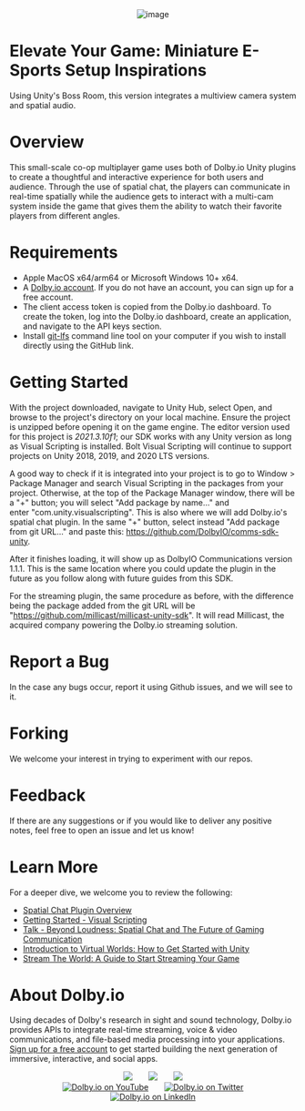 <!--
[![Build Package](https://github.com/dolbyio-samples/template-repo/actions/workflows/build-package.yml/badge.svg)](https://github.com/dolbyio-samples/template-repo/actions/workflows/build-package.yml)
[![Publish Package](https://github.com/dolbyio-samples/template-repo/actions/workflows/publish-package.yml/badge.svg)](https://github.com/dolbyio-samples/template-repo/actions/workflows/publish-package.yml)
[![npm](https://img.shields.io/npm/v/dolbyio-samples/template-repo)](https://www.npmjs.com/package/dolbyio-samples/template-repo)
[![License](https://img.shields.io/github/license/dolbyio-samples/template-repo)](LICENSE)

Adding shields would also be amazing -->

<div align="center">
    <img src="https://github.com/dolbyio-samples/multiview-and-spatial-game/assets/112442274/616ad1f0-1e19-4ae9-a963-1c0681c7671c" alt="image">
</div>

# Elevate Your Game: Miniature E-Sports Setup Inspirations
Using Unity's Boss Room, this version integrates a multiview camera system and spatial audio. 

# Overview
This small-scale co-op multiplayer game uses both of Dolby.io Unity plugins to create a thoughtful and interactive experience for both users and audience. Through the use of spatial chat, the players can communicate in real-time spatially while the audience gets to interact with a multi-cam system inside the game that gives them the ability to watch their favorite players from different angles.

# Requirements 
- Apple MacOS x64/arm64 or Microsoft Windows 10+ x64.
- A [Dolby.io account](https://dolby.io/). If you do not have an account, you can sign up for a free account.
- The client access token is copied from the Dolby.io dashboard. To create the token, log into the Dolby.io dashboard, create an application, and navigate to the API keys section.
- Install  [git-lfs](https://git-lfs.com/) command line tool on your computer if you wish to install directly using the GitHub link.

# Getting Started
With the project downloaded, navigate to Unity Hub, select Open, and browse to the project's directory on your local machine. Ensure the project is unzipped before opening it on the game engine. The editor version used for this project is _2021.3.10f1_; our SDK works with any Unity version as long as Visual Scripting is installed. Bolt Visual Scripting will continue to support projects on Unity 2018, 2019, and 2020 LTS versions. 

A good way to check if it is integrated into your project is to go to Window > Package Manager and search Visual Scripting in the packages from your project. Otherwise, at the top of the Package Manager window, there will be a "+" button; you will select "Add package by name..." and enter "com.unity.visualscripting". This is also where we will add Dolby.io's spatial chat plugin. In the same "+" button, select instead "Add package from git URL..." and paste this: https://github.com/DolbyIO/comms-sdk-unity.

After it finishes loading, it will show up as DolbyIO Communications version 1.1.1. This is the same location where you could update the plugin in the future as you follow along with future guides from this SDK. 

For the streaming plugin, the same procedure as before, with the difference being the package added from the git URL will be "https://github.com/millicast/millicast-unity-sdk". It will read Millicast, the acquired company powering the Dolby.io streaming solution.

# Report a Bug 
In the case any bugs occur, report it using Github issues, and we will see to it. 

# Forking
We welcome your interest in trying to experiment with our repos.

# Feedback 
If there are any suggestions or if you would like to deliver any positive notes, feel free to open an issue and let us know!

# Learn More
For a deeper dive, we welcome you to review the following:
  - [Spatial Chat Plugin Overview](https://docs.dolby.io/communications-apis/docs/unity-overview)
  - [Getting Started - Visual Scripting](https://api-references.dolby.io/comms-sdk-dotnet/documentation/unity/visualscripting/tutorials/initialization.html)
  - [Talk - Beyond Loudness: Spatial Chat and The Future of Gaming Communication](https://www.youtube.com/watch?v=UialznHym0U)
  - [Introduction to Virtual Worlds: How to Get Started with Unity](https://www.youtube.com/watch?v=5lAtRyTrkVU&list=PLhM0JoBtFX00Sq1uzUWzU13EAcuFZ-e7x)
  - [Stream The World: A Guide to Start Streaming Your Game](https://dolby.io/blog/stream-the-world-a-guide-to-start-streaming-your-game/)

# About Dolby.io

Using decades of Dolby's research in sight and sound technology, Dolby.io provides APIs to integrate real-time streaming, voice & video communications, and file-based media processing into your applications. [Sign up for a free account](https://dashboard.dolby.io/signup/) to get started building the next generation of immersive, interactive, and social apps.

<div align="center">
  <a href="https://dolby.io/" target="_blank"><img src="https://img.shields.io/badge/Dolby.io-0A0A0A?style=for-the-badge&logo=dolby&logoColor=white"/></a>
&nbsp; &nbsp; &nbsp;
  <a href="https://docs.dolby.io/" target="_blank"><img src="https://img.shields.io/badge/Dolby.io-Docs-0A0A0A?style=for-the-badge&logoColor=white"/></a>
&nbsp; &nbsp; &nbsp;
  <a href="https://dolby.io/blog/category/developer/" target="_blank"><img src="https://img.shields.io/badge/Dolby.io-Blog-0A0A0A?style=for-the-badge&logoColor=white"/></a>
</div>

<div align="center">
&nbsp; &nbsp; &nbsp;
  <a href="https://youtube.com/@dolbyio" target="_blank"><img src="https://img.shields.io/badge/YouTube-red?style=flat-square&logo=youtube&logoColor=white" alt="Dolby.io on YouTube"/></a>
&nbsp; &nbsp; &nbsp; 
  <a href="https://twitter.com/dolbyio" target="_blank"><img src="https://img.shields.io/badge/Twitter-blue?style=flat-square&logo=twitter&logoColor=white" alt="Dolby.io on Twitter"/></a>
&nbsp; &nbsp; &nbsp;
  <a href="https://www.linkedin.com/company/dolbyio/" target="_blank"><img src="https://img.shields.io/badge/LinkedIn-0077B5?style=flat-square&logo=linkedin&logoColor=white" alt="Dolby.io on LinkedIn"/></a>
</div>
